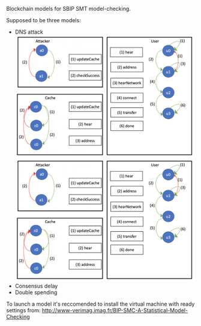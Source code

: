 Blockchain models for SBIP SMT model-checking.

Supposed to be three models:
* DNS attack
![Alt text](src/resources/DNS-1.png?raw=true "User, Attacker and Cache atomic components")
![Alt text](src/resources/DNS-1.png?raw=true "User, Attacker's and Blockain networks atomic components")
* Consensus delay
* Double spending

To launch a model it's reccomended to install the virtual machine with ready settings from: http://www-verimag.imag.fr/BIP-SMC-A-Statistical-Model-Checking

